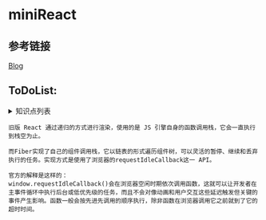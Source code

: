 # miniReact


## 参考链接

[Blog](https://github.com/purplebamboo/blog/issues)

## ToDoList:
<details>
<summary>知识点列表</summary>

* [x] 虚拟dom对象(Virtual DOM)

* [x] 虚拟dom差异化算法（diff algorithm）

* [x] 单向数据流渲染（Data Flow）

* [x] 组件生命周期

* [x] 事件处理

* [x] fiber调度 [参考链接](https://segmentfault.com/a/1190000018250127)
</details>

```
旧版 React 通过递归的方式进行渲染，使用的是 JS 引擎自身的函数调用栈，它会一直执行到栈空为止。

而Fiber实现了自己的组件调用栈，它以链表的形式遍历组件树，可以灵活的暂停、继续和丢弃执行的任务。实现方式是使用了浏览器的requestIdleCallback这一 API。

官方的解释是这样的：
window.requestIdleCallback()会在浏览器空闲时期依次调用函数，这就可以让开发者在主事件循环中执行后台或低优先级的任务，而且不会对像动画和用户交互这些延迟触发但关键的事件产生影响。函数一般会按先进先调用的顺序执行，除非函数在浏览器调用它之前就到了它的超时时间。
```
